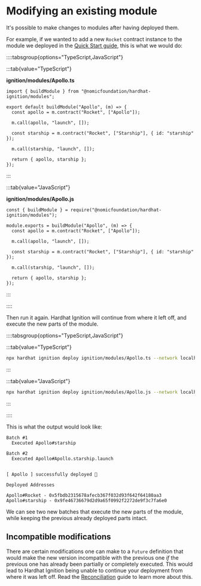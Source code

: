 # Modifying an existing module

It's possible to make changes to modules after having deployed them.

For example, if we wanted to add a new `Rocket` contract instance to the module we deployed in the [Quick Start guide](../getting-started/index.md#quick-start), this is what we would do:

::::tabsgroup{options="TypeScript,JavaScript"}

:::tab{value="TypeScript"}

**ignition/modules/Apollo.ts**

```typescript{8,10,12}
import { buildModule } from "@nomicfoundation/hardhat-ignition/modules";

export default buildModule("Apollo", (m) => {
  const apollo = m.contract("Rocket", ["Apollo"]);

  m.call(apollo, "launch", []);

  const starship = m.contract("Rocket", ["Starship"], { id: "starship" });

  m.call(starship, "launch", []);

  return { apollo, starship };
});
```

:::

:::tab{value="JavaScript"}

**ignition/modules/Apollo.js**

```javascript{8,10,12}
const { buildModule } = require("@nomicfoundation/hardhat-ignition/modules");

module.exports = buildModule("Apollo", (m) => {
  const apollo = m.contract("Rocket", ["Apollo"]);

  m.call(apollo, "launch", []);

  const starship = m.contract("Rocket", ["Starship"], { id: "starship" });

  m.call(starship, "launch", []);

  return { apollo, starship };
});
```

:::

::::

Then run it again. Hardhat Ignition will continue from where it left off, and execute the new parts of the module.

::::tabsgroup{options="TypeScript,JavaScript"}

:::tab{value="TypeScript"}

```sh
npx hardhat ignition deploy ignition/modules/Apollo.ts --network localhost
```

:::

:::tab{value="JavaScript"}

```sh
npx hardhat ignition deploy ignition/modules/Apollo.js --network localhost
```

:::

::::

This is what the output would look like:

```
Batch #1
  Executed Apollo#starship

Batch #2
  Executed Apollo#Apollo.starship.launch


[ Apollo ] successfully deployed 🚀

Deployed Addresses

Apollo#Rocket - 0x5fbdb2315678afecb367f032d93f642f64180aa3
Apollo#starship - 0x9fe46736679d2d9a65f0992f2272de9f3c7fa6e0
```

We can see two new batches that execute the new parts of the module, while keeping the previous already deployed parts intact.

## Incompatible modifications

There are certain modifications one can make to a `Future` definition that would make the new version incompatible with the previous one _if_ the previous one has already been partially or completely executed. This would lead to Hardhat Ignition being unable to continue your deployment from where it was left off. Read the [Reconciliation](../advanced/reconciliation.md) guide to learn more about this.
